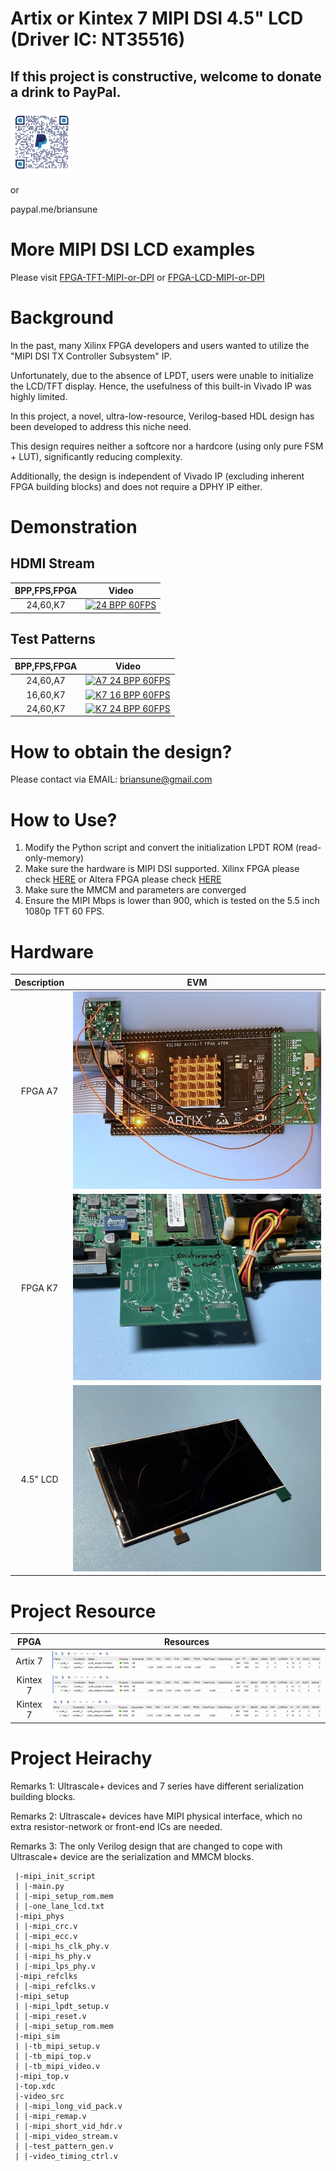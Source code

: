 # Artix or Kintex 7 MIPI DSI 4.5" LCD (Driver IC: NT35516)

## If this project is constructive, welcome to donate a drink to PayPal.

<img src="./images/qrcode.png" style="height:20%; width:20%">

or

paypal.me/briansune

# More MIPI DSI LCD examples

Please visit [FPGA-TFT-MIPI-or-DPI](https://briansune.github.io/FPGA-TFT-MIPI-or-DPI/) or [FPGA-LCD-MIPI-or-DPI](https://briansune.github.io/FPGA-LCD-MIPI-or-DPI/)

# Background

In the past, many Xilinx FPGA developers and users wanted to utilize the "MIPI DSI TX Controller Subsystem" IP.

Unfortunately, due to the absence of LPDT, users were unable to initialize the LCD/TFT display. Hence, the usefulness of this built-in Vivado IP was highly limited.

In this project, a novel, ultra-low-resource, Verilog-based HDL design has been developed to address this niche need.

This design requires neither a softcore nor a hardcore (using only pure FSM + LUT), significantly reducing complexity.

Additionally, the design is independent of Vivado IP (excluding inherent FPGA building blocks) and does not require a DPHY IP either.

# Demonstration

## HDMI Stream

|BPP,FPS,FPGA|Video|
|:-:|:-:|
|24,60,K7|[![24 BPP 60FPS](https://img.youtube.com/vi/h17oPA6WjxA/mqdefault.jpg)](https://youtube.com/shorts/h17oPA6WjxA)|

## Test Patterns

|BPP,FPS,FPGA|Video|
|:-:|:-:|
|24,60,A7|[![A7 24 BPP 60FPS](https://img.youtube.com/vi/NX_LiC6DZCg/mqdefault.jpg)](https://youtube.com/video/NX_LiC6DZCg)|
|16,60,K7|[![K7 16 BPP 60FPS](https://img.youtube.com/vi/A3sjynookCI/mqdefault.jpg)](https://youtube.com/video/A3sjynookCI)|
|24,60,K7|[![K7 24 BPP 60FPS](https://img.youtube.com/vi/3-vs1VkCNZ8/mqdefault.jpg)](https://youtube.com/video/3-vs1VkCNZ8)|

# How to obtain the design?

Please contact via EMAIL: briansune@gmail.com

# How to Use?

1) Modify the Python script and convert the initialization LPDT ROM (read-only-memory)
2) Make sure the hardware is MIPI DSI supported. Xilinx FPGA please check [HERE](https://docs.amd.com/v/u/en-US/xapp894-d-phy-solutions) or Altera FPGA please check [HERE](https://cdrdv2-public.intel.com/666639/an754-683092-666639.pdf)
3) Make sure the MMCM and parameters are converged
4) Ensure the MIPI Mbps is lower than 900, which is tested on the 5.5 inch 1080p TFT 60 FPS.

# Hardware

|Description|EVM|
|:-:|:-:|
|FPGA A7|<img src="./images/fpga_a7.JPG">|
|FPGA K7|<img src="./images/fpga_k7.JPG">|
|4.5" LCD|<img src="./images/lcd_4p5inch_2lanes.JPG">|

# Project Resource

|FPGA|Resources|
|:-:|:-:|
|Artix 7|<img src="./images/A7_24bpp_60fps_4p5inch.png">|
|Kintex 7|<img src="./images/K7_16bpp_60fps_4p5inch.png">|
|Kintex 7|<img src="./images/K7_24bpp_60fps_4p5inch.png">|

# Project Heirachy

Remarks 1: Ultrascale+ devices and 7 series have different serialization building blocks.

Remarks 2: Ultrascale+ devices have MIPI physical interface, which no extra resistor-network or front-end ICs are needed.

Remarks 3: The only Verilog design that are changed to cope with Ultrascale+ device are the serialization and MMCM blocks.

```
 |-mipi_init_script
 | |-main.py
 | |-mipi_setup_rom.mem
 | |-one_lane_lcd.txt
 |-mipi_phys
 | |-mipi_crc.v
 | |-mipi_ecc.v
 | |-mipi_hs_clk_phy.v
 | |-mipi_hs_phy.v
 | |-mipi_lps_phy.v
 |-mipi_refclks
 | |-mipi_refclks.v
 |-mipi_setup
 | |-mipi_lpdt_setup.v
 | |-mipi_reset.v
 | |-mipi_setup_rom.mem
 |-mipi_sim
 | |-tb_mipi_setup.v
 | |-tb_mipi_top.v
 | |-tb_mipi_video.v
 |-mipi_top.v
 |-top.xdc
 |-video_src
 | |-mipi_long_vid_pack.v
 | |-mipi_remap.v
 | |-mipi_short_vid_hdr.v
 | |-mipi_video_stream.v
 | |-test_pattern_gen.v
 | |-video_timing_ctrl.v
```
